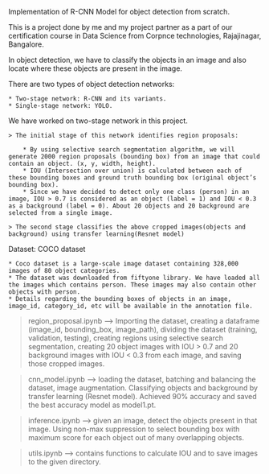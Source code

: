 Implementation of R-CNN Model for object detection from scratch.

This is a project done by me and my project partner as a part of our certification course in Data Science from Corpnce technologies, Rajajinagar, Bangalore. 

In object detection, we have to classify the objects in an image and also locate where these objects are present in the image. 

There are two types of object detection networks: 

	* Two-stage network: R-CNN and its variants.
	* Single-stage network: YOLO. 

We have worked on two-stage network in this project.  

	> The initial stage of this network identifies region proposals: 
	
		* By using selective search segmentation algorithm, we will generate 2000 region proposals (bounding box) from an image that could contain an object. (x, y, width, height). 
		* IOU (Intersection over union) is calculated between each of these bounding boxes and ground truth bounding box (original object’s bounding box). 
		* Since we have decided to detect only one class (person) in an image, IOU > 0.7 is considered as an object (label = 1) and IOU < 0.3 as a background (label = 0). About 20 objects and 20 background are selected from a single image. 

	> The second stage classifies the above cropped images(objects and background) using transfer learning(Resnet model)
	

Dataset: COCO dataset 

	* Coco dataset is a large-scale image dataset containing 328,000 images of 80 object categories. 
	* The dataset was downloaded from fiftyone library. We have loaded all the images which contains person. These images may also contain other objects with person. 
	* Details regarding the bounding boxes of objects in an image, image_id, category_id, etc will be available in the annotation file. 


> region_proposal.ipynb --> Importing the dataset, creating a dataframe (image_id, bounding_box, image_path), dividing the dataset (training, validation, testing), creating regions using selective search segmentation, creating 20 object images with IOU > 0.7 and 20 background images with IOU < 0.3 from each image, and saving those cropped images. 

> cnn_model.ipynb --> loading the dataset, batching and balancing the dataset, image augmentation. Classifying objects and background by transfer learning (Resnet model). Achieved 90% accuracy and saved the best accuracy model as model1.pt. 

> inference.ipynb --> given an image, detect the objects present in that image. Using non-max suppression to select bounding box with maximum score for each object out of many overlapping objects. 

> utils.ipynb --> contains functions to calculate IOU and to save images to the given directory. 

